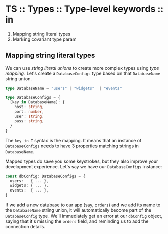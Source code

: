 # TS :: Types :: Type-level keywords :: in

1. Mapping string literal types
2. Marking covariant type param


## Mapping string literal types

We can use *string literal unions* to create more complex types using *type mapping*. Let's create a `DatabaseConfigs` type based on that `DatabaseName` string union.

```ts
type DatabaseName = "users" | "widgets"  | "events"

type DatabaseConfigs = {
  [key in DatabaseName]: {
    host: string,
    port: number,
    user: string,
    pass: string,
  }
}
```

The `key in T` syntax is the mapping. It means that an instance of `DatabaseConfigs` needs to have 3 properties matching strings in `DatabaseName`.

Mapped types do save you some keystrokes, but they also improve your development experience. Let's say we have our `DatabaseConfigs` instance:

```ts
const dbConfig: DatabaseConfigs = {
  users:   { ... },
  widgets: { ... },
  events:  { ... },
}
```

If we add a new database to our app (say, `orders`) and we add its name to the `DatabaseName` string union, it will automatically become part of the `DatabaseConfig` type. We'll immediately get an error at our `dbConfig` object, saying that it's missing the `orders` field, and reminding us to add the connection details.
